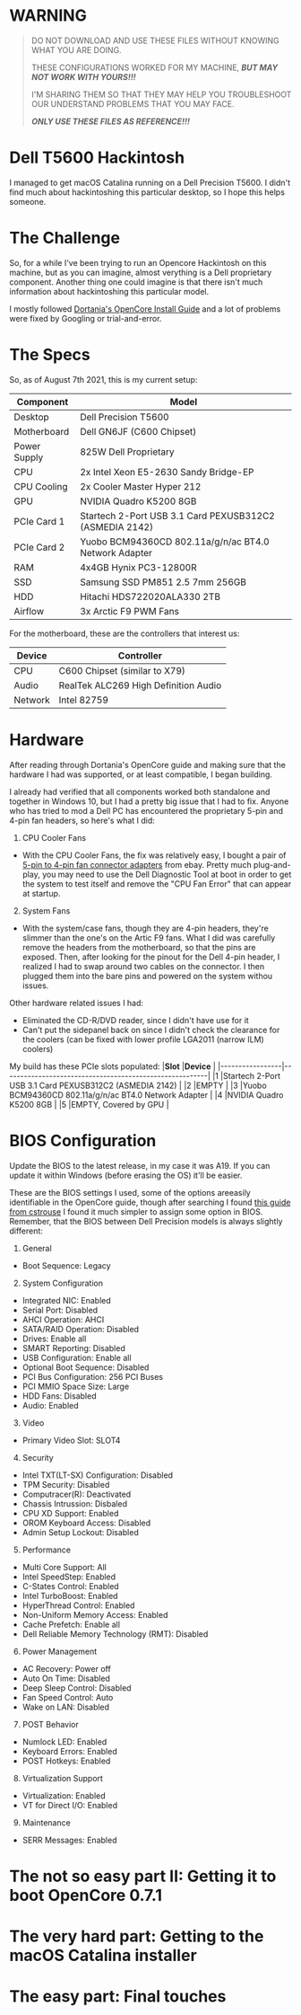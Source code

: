 # WARNING
>DO NOT DOWNLOAD AND USE THESE FILES WITHOUT KNOWING WHAT YOU ARE DOING.
>
>THESE CONFIGURATIONS WORKED FOR MY MACHINE, ***BUT MAY NOT WORK WITH YOURS!!!***
>
>I'M SHARING THEM SO THAT THEY MAY HELP YOU TROUBLESHOOT OUR UNDERSTAND PROBLEMS THAT YOU MAY FACE.
>
>***ONLY USE THESE FILES AS REFERENCE!!!***

# Dell T5600 Hackintosh
I managed to get macOS Catalina running on a Dell Precision T5600. I didn't find much about hackintoshing this particular desktop, so I hope this helps someone.

# The Challenge
So, for a while I've been trying to run an Opencore Hackintosh on this machine, but as you can imagine, almost verything is a Dell proprietary component. Another thing one could imagine is that there isn't much information about hackintoshing this particular model. 

I mostly followed [Dortania's OpenCore Install Guide](https://dortania.github.io/OpenCore-Install-Guide/) and a lot of problems were fixed by Googling or trial-and-error.

# The Specs
So, as of August 7th 2021, this is my current setup:

|**Component**    |**Model**                                                |
|-----------------|---------------------------------------------------------|
|Desktop          |Dell Precision T5600                                     |
|Motherboard      |Dell GN6JF (C600 Chipset)                                |
|Power Supply     |825W Dell Proprietary                                    |
|CPU              |2x Intel Xeon E5-2630 Sandy Bridge-EP                    |
|CPU Cooling      |2x Cooler Master Hyper 212                               |
|GPU              |NVIDIA Quadro K5200 8GB                                  |
|PCIe Card 1      |Startech 2-Port USB 3.1 Card PEXUSB312C2 (ASMEDIA 2142)  |
|PCIe Card 2      |Yuobo BCM94360CD 802.11a/g/n/ac BT4.0 Network Adapter    |
|RAM              |4x4GB Hynix PC3-12800R                                   |
|SSD              |Samsung SSD PM851 2.5 7mm 256GB                          |
|HDD              |Hitachi HDS722020ALA330 2TB                              |
|Airflow          |3x Arctic F9 PWM Fans                                    |

For the motherboard, these are the controllers that interest us:

|**Device**       |**Controller**                                           |
|-----------------|---------------------------------------------------------|
|CPU              |C600 Chipset (similar to X79)                            |
|Audio            |RealTek ALC269 High Definition Audio                     |
|Network          |Intel 82759                                              |


# Hardware
After reading through Dortania's OpenCore guide and making sure that the hardware I had was supported, or at least compatible, I began building.

I already had verified that all components worked both standalone and together in Windows 10, but I had a pretty big issue that I had to fix. Anyone who has tried to mod a Dell PC has encountered the proprietary 5-pin and 4-pin fan headers, so here's what I did:

1. CPU Cooler Fans
- With the CPU Cooler Fans, the fix was relatively easy, I bought a pair of [5-pin to 4-pin fan connector adapters](https://www.ebay.com/itm/193291905125) from ebay. Pretty much plug-and-play, you may need to use the Dell Diagnostic Tool at boot in order to get the system to test itself and remove the "CPU Fan Error" that can appear at startup.

2. System Fans
- With the system/case fans, though they are 4-pin headers, they're slimmer than the one's on the Artic F9 fans. What I did was carefully remove the headers from the motherboard, so that the pins are exposed. Then, after looking for the pinout for the Dell 4-pin header, I realized I had to swap around two cables on the connector. I then plugged them into the bare pins and powered on the system withou issues.

Other hardware related issues I had:
- Eliminated the CD-R/DVD reader, since I didn't have use for it
- Can't put the sidepanel back on since I didn't check the clearance for the coolers (can be fixed with lower profile LGA2011 (narrow ILM) coolers)

My build has these PCIe slots populated:
|**Slot**         |**Device**                                               |
|-----------------|---------------------------------------------------------|
|1                |Startech 2-Port USB 3.1 Card PEXUSB312C2 (ASMEDIA 2142)  |
|2                |EMPTY                                                    |
|3                |Yuobo BCM94360CD 802.11a/g/n/ac BT4.0 Network Adapter    |
|4                |NVIDIA Quadro K5200 8GB                                  |
|5                |EMPTY, Covered by GPU                                    |

# BIOS Configuration
Update the BIOS to the latest release, in my case it was A19. If you can update it within Windows (before erasing the OS) it'll be easier.

These are the BIOS settings I used, some of the options areeasily identifiable in the OpenCore guide, though after searching I found [this guide from cstrouse](https://github.com/cstrouse/Dell-T3610-Hackintosh) I found it much simpler to assign some option in BIOS. Remember, that the BIOS between Dell Precision models is always slightly different:
1. General
  - Boot Sequence: Legacy
2. System Configuration
  - Integrated NIC: Enabled
  - Serial Port: Disabled
  - AHCI Operation: AHCI
  - SATA/RAID Operation: Disabled
  - Drives: Enable all
  - SMART Reporting: Disabled
  - USB Configuration: Enable all
  - Optional Boot Sequence: Disabled
  - PCI Bus Configuration: 256 PCI Buses
  - PCI MMIO Space Size: Large
  - HDD Fans: Disabled
  - Audio: Enabled
3. Video
  - Primary Video Slot: SLOT4
4. Security
  - Intel TXT(LT-SX) Configuration: Disabled
  - TPM Security: Disabled
  - Computracer(R): Deactivated
  - Chassis Intrussion: Disbaled
  - CPU XD Support: Enabled
  - OROM Keyboard Access: Disabled
  - Admin Setup Lockout: Disabled
5. Performance
  - Multi Core Support: All
  - Intel SpeedStep: Enabled
  - C-States Control: Enabled
  - Intel TurboBoost: Enabled
  - HyperThread Control: Enabled
  - Non-Uniform Memory Access: Enabled
  - Cache Prefetch: Enable all
  - Dell Reliable Memory Technology (RMT): Disabled
6. Power Management
  - AC Recovery: Power off
  - Auto On Time: Disabled
  - Deep Sleep Control: Disabled
  - Fan Speed Control: Auto
  - Wake on LAN: Disabled
7. POST Behavior
  - Numlock LED: Enabled
  - Keyboard Errors: Enabled
  - POST Hotkeys: Enabled
8. Virtualization Support
  - Virtualization: Enabled
  - VT for Direct I/O: Enabled
9. Maintenance
  - SERR Messages: Enabled


# The not so easy part II: Getting it to boot OpenCore 0.7.1

# The very hard part: Getting to the macOS Catalina installer

# The easy part: Final touches

